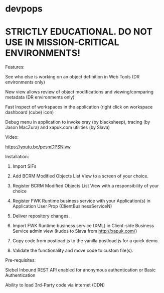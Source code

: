 # devpops

# STRICTLY EDUCATIONAL. DO NOT USE IN MISSION-CRITICAL ENVIRONMENTS!

Features:

See who else is working on an object definition in Web Tools (DR environments only)

New view allows review of object modifications and viewing/comparing metadata (DR environments only)

Fast Inspect of workspaces in the application (right click on workspace dashboard (cube) icon)

Debug menu in application to invoke xray (by blacksheep), tracing (by Jason MacZura) and xapuk.com utilities (by Slava)

Video:

https://youtu.be/pesmDPSNIvw

Installation:

1. Import SIFs

2. Add BCRM Modified Objects List View to a screen of your choice.

3. Register BCRM Modified Objects List View with a responsibility of your choice

4. Register FWK Runtime business service with your Application(s) in Application User Prop (ClientBusinessServiceN)

5. Deliver repository changes.

6. Import FWK Runtime business service (XML) in Client-side Business Service admin view (kudos to Slava from http://xapuk.com/)

7. Copy code from postload.js to the vanilla postload.js for a quick demo. 

8. Validate the functionality and move code to custom file(s).

Pre-requisites:

Siebel Inbound REST API enabled for anonymous authentication or Basic Authentication

Ability to load 3rd-Party code via internet (CDN)


